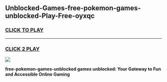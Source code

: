 
## Unblocked-Games-free-pokemon-games-unblocked-Play-Free-oyxqc
<h3>
<a href="https://premium76.site?title=free-pokemon-games-unblocked&ref=21A">CLICK TO PLAY</a></h3>
<hr>

<h3>
<a href="https://premium76.site?title=free-pokemon-games-unblocked&ref=21A">CLICK 2 PLAY</a>
  
</h3>

<a href="https://premium76.site?title=free-pokemon-games-unblocked&ref=21A"><img src="https://clearcache.store/games.png"></a>


**free-pokemon-games-unblocked games unblocked: Your Gateway to Fun and Accessible Online Gaming**
